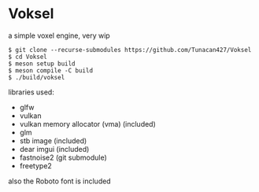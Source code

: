 # Voksel

a simple voxel engine, very wip

```console
$ git clone --recurse-submodules https://github.com/Tunacan427/Voksel
$ cd Voksel
$ meson setup build
$ meson compile -C build
$ ./build/voksel
```

libraries used:
- glfw
- vulkan
- vulkan memory allocator (vma) (included)
- glm
- stb image (included)
- dear imgui (included)
- fastnoise2 (git submodule)
- freetype2

also the Roboto font is included
